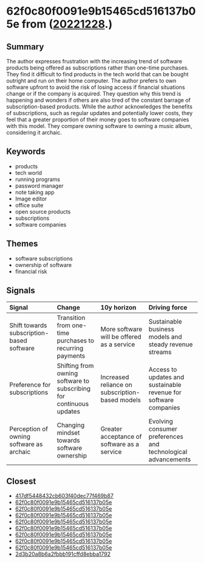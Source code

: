 # 62f0c80f0091e9b15465cd516137b05e from ([20221228](https://kghosh.substack.com/p/20221228).)

## Summary

The author expresses frustration with the increasing trend of software products being offered as subscriptions rather than one-time purchases. They find it difficult to find products in the tech world that can be bought outright and run on their home computer. The author prefers to own software upfront to avoid the risk of losing access if financial situations change or if the company is acquired. They question why this trend is happening and wonders if others are also tired of the constant barrage of subscription-based products. While the author acknowledges the benefits of subscriptions, such as regular updates and potentially lower costs, they feel that a greater proportion of their money goes to software companies with this model. They compare owning software to owning a music album, considering it archaic.

## Keywords

* products
* tech world
* running programs
* password manager
* note taking app
* Image editor
* office suite
* open source products
* subscriptions
* software companies

## Themes

* software subscriptions
* ownership of software
* financial risk

## Signals

| Signal                                    | Change                                                              | 10y horizon                                     | Driving force                                                    |
|:------------------------------------------|:--------------------------------------------------------------------|:------------------------------------------------|:-----------------------------------------------------------------|
| Shift towards subscription-based software | Transition from one-time purchases to recurring payments            | More software will be offered as a service      | Sustainable business models and steady revenue streams           |
| Preference for subscriptions              | Shifting from owning software to subscribing for continuous updates | Increased reliance on subscription-based models | Access to updates and sustainable revenue for software companies |
| Perception of owning software as archaic  | Changing mindset towards software ownership                         | Greater acceptance of software as a service     | Evolving consumer preferences and technological advancements     |

## Closest

* [417df5448432cb603f40dec77f469b87](417df5448432cb603f40dec77f469b87)
* [62f0c80f0091e9b15465cd516137b05e](62f0c80f0091e9b15465cd516137b05e)
* [62f0c80f0091e9b15465cd516137b05e](62f0c80f0091e9b15465cd516137b05e)
* [62f0c80f0091e9b15465cd516137b05e](62f0c80f0091e9b15465cd516137b05e)
* [62f0c80f0091e9b15465cd516137b05e](62f0c80f0091e9b15465cd516137b05e)
* [62f0c80f0091e9b15465cd516137b05e](62f0c80f0091e9b15465cd516137b05e)
* [62f0c80f0091e9b15465cd516137b05e](62f0c80f0091e9b15465cd516137b05e)
* [62f0c80f0091e9b15465cd516137b05e](62f0c80f0091e9b15465cd516137b05e)
* [62f0c80f0091e9b15465cd516137b05e](62f0c80f0091e9b15465cd516137b05e)
* [2d3b20a8b6a2fbbb191cffd8ebba1792](2d3b20a8b6a2fbbb191cffd8ebba1792)